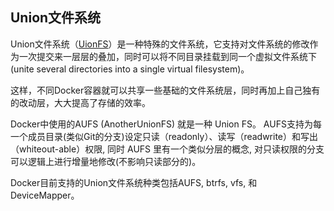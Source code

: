 ## Union文件系统
Union文件系统（[UionFS](http://en.wikipedia.org/wiki/UnionFS)）是一种特殊的文件系统，它支持对文件系统的修改作为一次提交来一层层的叠加，同时可以将不同目录挂载到同一个虚拟文件系统下(unite several directories into a single virtual filesystem)。

这样，不同Docker容器就可以共享一些基础的文件系统层，同时再加上自己独有的改动层，大大提高了存储的效率。

Docker中使用的AUFS (AnotherUnionFS) 就是一种 Union FS。 AUFS支持为每一个成员目录(类似Git的分支)设定只读（readonly）、读写（readwrite）和写出（whiteout-able）权限, 同时 AUFS 里有一个类似分层的概念, 对只读权限的分支可以逻辑上进行增量地修改(不影响只读部分的)。

Docker目前支持的Union文件系统种类包括AUFS, btrfs, vfs, 和DeviceMapper。
